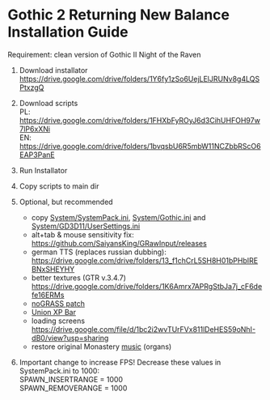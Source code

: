# Gothic 2 Returning New Balance Installation Guide

Requirement: clean version of Gothic II Night of the Raven

1. Download installator
https://drive.google.com/drive/folders/1Y6fy1zSo6UejLElJRUNv8g4LQSPtxzgQ

2. Download scripts  
PL: https://drive.google.com/drive/folders/1FHXbFyROyJ6d3CihUHFOH97w7lP6xXNi  
EN: https://drive.google.com/drive/folders/1bvqsbU6R5mbW11NCZbbRScO6EAP3PanE

3. Run Installator

4. Copy scripts to main dir

5. Optional, but recommended
    - copy [System/SystemPack.ini](https://github.com/the-overdriven/g2-nb-install-guide/blob/main/System/SystemPack.ini), [System/Gothic.ini](https://github.com/the-overdriven/g2-nb-install-guide/blob/main/System/Gothic.ini) and [System/GD3D11/UserSettings.ini](https://github.com/the-overdriven/g2-nb-install-guide/blob/main/System/GD3D11/UserSettings.ini)
    - alt+tab & mouse sensitivity fix: https://github.com/SaiyansKing/GRawInput/releases
    - german TTS (replaces russian dubbing): https://drive.google.com/drive/folders/13_f1chCrL5SH8H01bPHbIREBNxSHEYHY
    - better textures (GTR v.3.4.7) https://drive.google.com/drive/folders/1K6Amrx7APRgStbJa7j_cF6defe16ERMs    
    - [noGRASS patch](https://github.com/the-overdriven/g2-nb-install-guide/blob/main/noGRASS_all.vdf)    
    - [Union XP Bar](https://github.com/the-overdriven/g2-nb-install-guide/blob/main/Union_XP_Bar_1.0.0.vdf)
    - loading screens https://drive.google.com/file/d/1bc2i2wvTUrFVx811lDeHES59oNhI-dB0/view?usp=sharing
    - restore original Monastery [music](https://github.com/the-overdriven/g2-nb-install-guide/blob/main/Data/Music/newworld/BAN_DayStd.sgt) (organs)

6. Important change to increase FPS! Decrease these values in SystemPack.ini to 1000:  
    SPAWN_INSERTRANGE = 1000  
    SPAWN_REMOVERANGE = 1000
